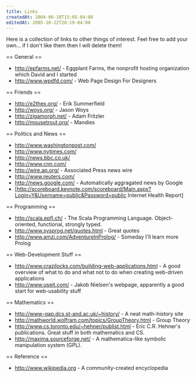 ```yaml
---
title: Links
createdAt: 2004-06-10T15:05-04:00
editedAt: 2005-10-22T20:19-04:00
---
```


Here is a collection of links to other things of interest. Feel free to add your own... if I don't like them then I will delete them!

== General ==
* http://epfarms.net/ - Eggplant Farms, the nonprofit hosting organization which David and I started
* http://www.wpdfd.com/ - Web Page Design For Designers

== Friends ==
* http://e2thex.org/ - Erik Summerfield
* http://woys.org/ - Jason Woys
* http://zigamorph.net/ - Adam Fritzler
* http://mousetrout.org/ - Mandies

== Politics and News ==
* http://www.washingtonpost.com/
* http://www.nytimes.com/
* http://news.bbc.co.uk/
* http://www.cnn.com/
* http://wire.ap.org/ - Associated Press news wire
* http://www.reuters.com/
* http://news.google.com/ - Automatically aggragated news by Google
* [http://scoreboard.keynote.com/scoreboard/Main.aspx?Login=Y&Username=public&Password=public Internet Health Report]

== Programming ==
* http://scala.epfl.ch/ - The Scala Programming Language. Object-oriented, functional, strongly typed.
* http://www.sysprog.net/quotes.html - Great quotes
* http://www.amzi.com/AdventureInProlog/ - Someday I'll learn more Prolog

== Web-Development Stuff ==
* http://www.crazilocks.com/building-web-applications.html - A good overview of what to do and what not to do when creating web-driven applications
* http://www.useit.com/ - Jakob Nielsen's webpage, apparently a good start for web-usability stuff

== Mathematics ==
* http://www-gap.dcs.st-and.ac.uk/~history/ - A neat math-history site
* http://mathworld.wolfram.com/topics/GroupTheory.html - Group Theory
* http://www.cs.toronto.edu/~hehner/publist.html - Eric C.R. Hehner's publications. Great stuff in both mathematics and CS.
* http://maxima.sourceforge.net/ - A mathematica-like symbolic manipulation system (GPL).

== Reference ==
* http://www.wikipedia.org - A community-created encyclopedia


